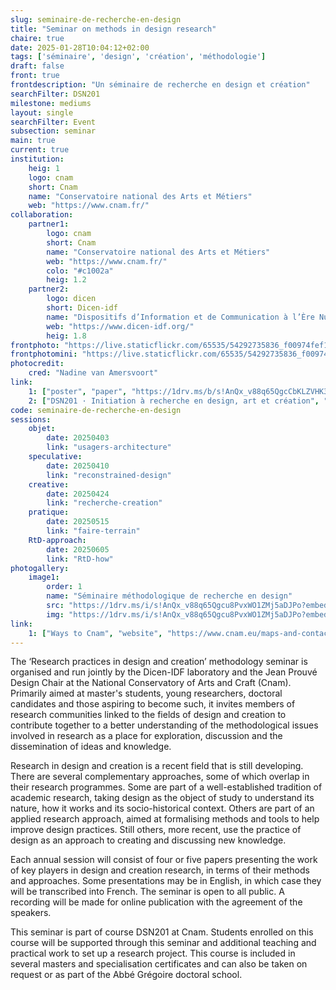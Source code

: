 ```yaml
---
slug: seminaire-de-recherche-en-design
title: "Seminar on methods in design research"
chaire: true
date: 2025-01-28T10:04:12+02:00
tags: ['séminaire', 'design', 'création', 'méthodologie']
draft: false
front: true
frontdescription: "Un séminaire de recherche en design et création"
searchFilter: DSN201
milestone: mediums
layout: single
searchFilter: Event
subsection: seminar
main: true
current: true
institution:
    heig: 1
    logo: cnam
    short: Cnam
    name: "Conservatoire national des Arts et Métiers"
    web: "https://www.cnam.fr/"
collaboration:
    partner1:
        logo: cnam
        short: Cnam
        name: "Conservatoire national des Arts et Métiers"
        web: "https://www.cnam.fr/"
        colo: "#c1002a"
        heig: 1.2
    partner2:
        logo: dicen
        short: Dicen-idf
        name: "Dispositifs d’Information et de Communication à l’Ère Numérique – Paris, Ile de France (EA 7339)"
        web: "https://www.dicen-idf.org/"
        heig: 1.8
frontphoto: "https://live.staticflickr.com/65535/54292735836_f00974fef1_b.jpg"
frontphotomini: "https://live.staticflickr.com/65535/54292735836_f00974fef1.jpg"
photocredit: 
    cred: "Nadine van Amersvoort"
link:
    1: ["poster", "paper", "https://1drv.ms/b/s!AnQx_v88q65QgcCbKLZVHK3YRuvCaps?e=SzwP9D"]
    2: ["DSN201 · Initiation à recherche en design, art et création", "website", "http://localhost:1313/teaching/initiation-a-la-recherche-en-design-art-creation/"]
code: seminaire-de-recherche-en-design
sessions:
    objet:
        date: 20250403
        link: "usagers-architecture"
    speculative:
        date: 20250410
        link: "reconstrained-design"
    creative:
        date: 20250424
        link: "recherche-creation"
    pratique:
        date: 20250515
        link: "faire-terrain"
    RtD-approach:
        date: 20250605
        link: "RtD-how"
photogallery:
    image1:
        order: 1
        name: "Séminaire méthodologique de recherche en design"
        src: "https://1drv.ms/i/s!AnQx_v88q65Qgcu8PvxWO1ZMj5aDJPo?embed=1&width=400"
        img: "https://1drv.ms/i/s!AnQx_v88q65Qgcu8PvxWO1ZMj5aDJPo?embed=1&width=1413"
link: 
    1: ["Ways to Cnam", "website", "https://www.cnam.eu/maps-and-contacts/"]
---
```

The ‘Research practices in design and creation’ methodology seminar is organised and run jointly by the Dicen-IDF laboratory and the Jean Prouvé Design Chair at the National Conservatory of Arts and Craft (Cnam). Primarily aimed at master's students, young researchers, doctoral candidates and those aspiring to become such, it invites members of research communities linked to the fields of design and creation to contribute together to a better understanding of the methodological issues involved in research as a place for exploration, discussion and the dissemination of ideas and knowledge.

Research in design and creation is a recent field that is still developing. There are several complementary approaches, some of which overlap in their research programmes. Some are part of a well-established tradition of academic research, taking design as the object of study to understand its nature, how it works and its socio-historical context. Others are part of an applied research approach, aimed at formalising methods and tools to help improve design practices. Still others, more recent, use the practice of design as an approach to creating and discussing new knowledge.

Each annual session will consist of four or five papers presenting the work of key players in design and creation research, in terms of their methods and approaches. Some presentations may be in English, in which case they will be transcribed into French. 
The seminar is open to all public. A recording will be made for online publication with the agreement of the speakers.

This seminar is part of course DSN201 at Cnam. Students enrolled on this course will be supported through this seminar and additional teaching and practical work to set up a research project. This course is included in several masters and specialisation certificates and can also be taken on request or as part of the Abbé Grégoire doctoral school.